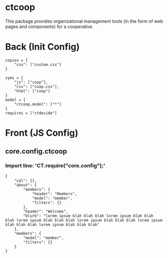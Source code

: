# ctcoop
This package provides organizational management tools (in the form of web pages and components) for a cooperative.

# Back (Init Config)

    copies = {
    	"css": ["custom.css"]
    }
    
    syms = {
    	"js": ["coop"],
    	"css": ["coop.css"],
    	"html": ["coop"]
    }
    model = {
    	"ctcoop.model": ["*"]
    }
    requires = ["ctdecide"]

# Front (JS Config)

## core.config.ctcoop
### Import line: 'CT.require("core.config");'
    {
    	"cal": {},
    	"about": {
    		"members": {
    			"header": "Members",
    			"model": "member",
    			"filters": {}
    		},
    		"header": "Welcome",
    		"blurb": "lorem ipsum blah blah blah lorem ipsum blah blah blah lorem ipsum blah blah blah lorem ipsum blah blah blah lorem ipsum blah blah blah lorem ipsum blah blah blah"
    	},
    	"members": {
    		"model": "member",
    		"filters": {}
    	}
    }